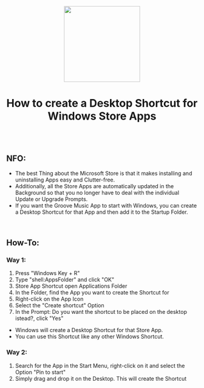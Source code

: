 <p align="center"><img src="https://i.ibb.co/1qngYv5/Shortcut.png" width="200"></a>
<h1 align="center"><b>How to create a Desktop Shortcut for Windows Store Apps</b></h1>
<br />
<br />

## NFO:
* The best Thing about the Microsoft Store is that it makes installing and uninstalling Apps easy and Clutter-free. 
* Additionally, all the Store Apps are automatically updated in the Background so that you no longer have to deal with the individual Update or Upgrade Prompts. 
* If you want the Groove Music App to start with Windows, you can create a Desktop Shortcut for that App and then add it to the Startup Folder. 
<br />

## How-To:

### Way 1:
1. Press "Windows Key + R"
2. Type "shell:AppsFolder" and click "OK"
3. Store App Shortcut open Applications Folder
4. In the Folder, find the App you want to create the Shortcut for
5. Right-click on the App Icon
6. Select the "Create shortcut" Option
7. In the Prompt: Do you want the shortcut to be placed on the desktop istead?, click "Yes"
* Windows will create a Desktop Shortcut for that Store App. 
* You can use this Shortcut like any other Windows Shortcut.

### Way 2:
1. Search for the App in the Start Menu, right-click on it and select the Option "Pin to start"
2. Simply drag and drop it on the Desktop. This will create the Shortcut